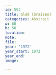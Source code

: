 ```yaml
---
id: 592
title: Gléd (braises)
categories: Abstrait
w: 60
h: 50
location:
note:
file:
year: '1972'
year_start: 1972
year_end:
image:

---
```

